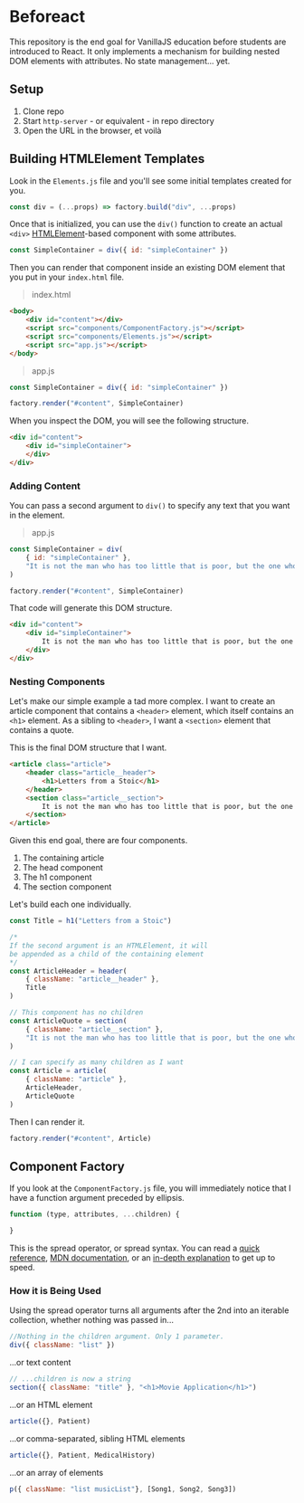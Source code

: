# Beforeact

This repository is the end goal for VanillaJS education before students are introduced to React. It only implements a mechanism for building nested DOM elements with attributes. No state management... yet.

## Setup

1. Clone repo
1. Start `http-server` - or equivalent - in repo directory
1. Open the URL in the browser, et voilà

## Building HTMLElement Templates

Look in the `Elements.js` file and you'll see some initial templates created for you.

```js
const div = (...props) => factory.build("div", ...props)
```

Once that is initialized, you can use the `div()` function to create an actual `<div>` [HTMLElement](https://developer.mozilla.org/en-US/docs/Web/API/HTMLElement)-based component with some attributes.

```js
const SimpleContainer = div({ id: "simpleContainer" })
```

Then you can render that component inside an existing DOM element that you put in your `index.html` file.

> index.html

```html
<body>
    <div id="content"></div>
    <script src="components/ComponentFactory.js"></script>
    <script src="components/Elements.js"></script>
    <script src="app.js"></script>
</body>
```

> app.js

```js
const SimpleContainer = div({ id: "simpleContainer" })

factory.render("#content", SimpleContainer)
```

When you inspect the DOM, you will see the following structure.

```html
<div id="content">
    <div id="simpleContainer">
    </div>
</div>
```

### Adding Content

You can pass a second argument to `div()` to specify any text that you want in the element.

> app.js

```js
const SimpleContainer = div(
    { id: "simpleContainer" },
    "It is not the man who has too little that is poor, but the one who hankers after more."
)

factory.render("#content", SimpleContainer)
```

That code will generate this DOM structure.

```html
<div id="content">
    <div id="simpleContainer">
        It is not the man who has too little that is poor, but the one who hankers after more.
    </div>
</div>
```

### Nesting Components

Let's make our simple example a tad more complex. I want to create an article component that contains a `<header>` element, which itself contains an `<h1>` element. As a sibling to `<header>`, I want a `<section>` element that contains a quote.

This is the final DOM structure that I want.

```html
<article class="article">
    <header class="article__header">
        <h1>Letters from a Stoic</h1>
    </header>
    <section class="article__section">
        It is not the man who has too little that is poor, but the one who hankers after more.
    </section>
</article>
```

Given this end goal, there are four components.

1. The containing article
1. The head component
1. The h1 component
1. The section component

Let's build each one individually.

```js
const Title = h1("Letters from a Stoic")

/*
If the second argument is an HTMLElement, it will
be appended as a child of the containing element
*/
const ArticleHeader = header(
    { className: "article__header" },
    Title
)

// This component has no children
const ArticleQuote = section(
    { className: "article__section" },
    "It is not the man who has too little that is poor, but the one who hankers after more."
)

// I can specify as many children as I want
const Article = article(
    { className: "article" },
    ArticleHeader,
    ArticleQuote
)
```

Then I can render it.

```js
factory.render("#content", Article)
```

## Component Factory

If you look at the `ComponentFactory.js` file, you will immediately notice that I have a function argument preceded by ellipsis.

```js
function (type, attributes, ...children) {

}
```

This is the spread operator, or spread syntax. You can read a [quick reference](http://es6-features.org/#SpreadOperator), [MDN documentation](https://developer.mozilla.org/en-US/docs/Web/JavaScript/Reference/Operators/Spread_syntax), or an [in-depth explanation](https://medium.com/front-end-hacking/es6-magical-stuffs-spread-syntax-in-depth-afdd0118ebd0) to get up to speed.

### How it is Being Used

Using the spread operator turns all arguments after the 2nd into an iterable collection, whether nothing was passed in...

```js
//Nothing in the children argument. Only 1 parameter.
div({ className: "list" })
```

...or text content

```js
// ...children is now a string
section({ className: "title" }, "<h1>Movie Application</h1>")
```

...or an HTML element

```js
article({}, Patient)
```

...or comma-separated, sibling HTML elements

```js
article({}, Patient, MedicalHistory)
```

...or an array of elements

```js
p({ className: "list musicList"}, [Song1, Song2, Song3])
```